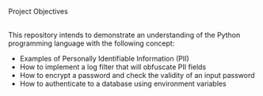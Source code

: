 Project Objectives<br><br>

This repository intends to demonstrate an understanding of the Python programming language with the following concept:<br>
* Examples of Personally Identifiable Information (PII)<br>
* How to implement a log filter that will obfuscate PII fields<br>
* How to encrypt a password and check the validity of an input password<br>
* How to authenticate to a database using environment variables

